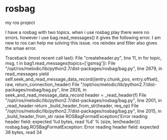 # rosbag
my ros project


I have a rosbag with two topics. when i use rosbag play there were no errors. however i use bag.read_messages() it gives the following error. I am new to ros can help me solving this issue. ros reindex and filter also gives the smae error.

Traceback (most recent call last):
  File "createheader.py", line 11, in <module>
    for topic, msg, t in bag1.read_messages(topics=['gsmsg']):
  File "/opt/ros/melodic/lib/python2.7/dist-packages/rosbag/bag.py", line 2679, in read_messages
    yield self.seek_and_read_message_data_record((entry.chunk_pos, entry.offset), raw, return_connection_header)
  File "/opt/ros/melodic/lib/python2.7/dist-packages/rosbag/bag.py", line 2826, in seek_and_read_message_data_record
    header = _read_header(f)
  File "/opt/ros/melodic/lib/python2.7/dist-packages/rosbag/bag.py", line 2001, in _read_header
    return _build_header_from_str(header, req_op)
  File "/opt/ros/melodic/lib/python2.7/dist-packages/rosbag/bag.py", line 2015, in _build_header_from_str
    raise ROSBagFormatException('Error reading header field: expected %d bytes, read %d' % (size, len(header)))
rosbag.bag.ROSBagFormatException: Error reading header field: expected 38 bytes, read 34
